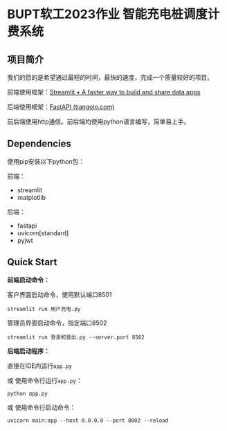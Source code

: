 # BUPT软工2023作业 智能充电桩调度计费系统



## 项目简介

我们的目的是希望通过最短的时间，最快的速度，完成一个质量较好的项目。

前端使用框架：[Streamlit • A faster way to build and share data apps](https://streamlit.io/)

后端使用框架：[FastAPI (tiangolo.com)](https://fastapi.tiangolo.com/zh/)

前后端使用http通信。前后端均使用python语言编写，简单易上手。



## Dependencies

使用pip安装以下python包：

前端：

- streamlit
- matplotlib

后端：

- fastapi
- uvicorn[standard]
- pyjwt



## Quick Start

**前端启动命令：**

客户界面启动命令，使用默认端口8501

```
streamlit run 用户充电.py
```

管理员界面启动命令，指定端口8502

```
streamlit run 登录和登出.py --server.port 8502
```

**后端启动程序：**

直接在IDE内运行`app.py`

或 使用命令行运行`app.py`：

```
python app.py
```

或 使用命令行启动命令：

```
uvicorn main:app --host 0.0.0.0 --port 8002 --reload 
```

